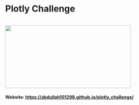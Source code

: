 # Plotly Challenge 
<br>

<img src = "https://www.sciencenews.org/wp-content/uploads/2019/05/050819_ti_fecaltransplant_feat.jpg" height = 200 width = 400 >

#### Website: https://abdullah101298.github.io/plotly_challenge/
